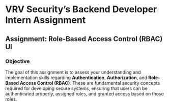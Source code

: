 # VRV Security’s Backend Developer Intern Assignment

## **Assignment: Role-Based Access Control (RBAC) UI**

### **Objective**

The goal of this assignment is to assess your understanding and implementation skills regarding **Authentication**, **Authorization**, and **Role-Based Access Control (RBAC)**. These are fundamental security concepts required for developing secure systems, ensuring that users can be authenticated properly, assigned roles, and granted access based on those roles.